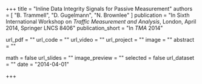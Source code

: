 +++
title = "Inline Data Integrity Signals for Passive Measurement"
authors = [
  "B. Trammell", "D. Gugelmann", "N. Brownlee"
]
publication = "In Sixth International Workshop on *Traffic Measurement and Analysis*, London, April 2014, Springer LNCS 8406"
publication_short = "In *TMA* 2014"

url_pdf = ""
url_code = ""
url_video = ""
url_project = ""
image = ""
abstract = ""

math = false
url_slides = ""
image_preview = ""
selected = false
url_dataset = ""
date = "2014-04-01"

+++

